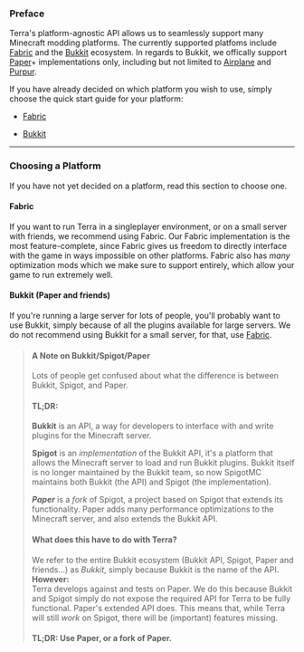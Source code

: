 ### Preface

Terra's platform-agnostic API allows us to seamlessly support many Minecraft modding platforms.
The currently supported platfoms include [Fabric](https://fabricmc.net) and the [Bukkit](https://dev.bukkit.org) ecosystem. In regards to Bukkit, we offically support [Paper](https://papermc.io)+ implementations only, including but not limited to [Airplane](https://airplane.gg) and [Purpur](https://purpur.pl3x.net). 


If you have already decided on which platform you wish to use, simply choose the quick
start guide for your platform:

* [Fabric](./Quick-Start-Guide-for-Fabric)

* [Bukkit](./Quick-Start-Guide-for-Bukkit)

---

### Choosing a Platform

If you have not yet decided on a platform, read this section to choose one.

#### Fabric
If you want to run Terra in a singleplayer environment, or on a small server with friends, we recommend using
Fabric. Our Fabric implementation is the most feature-complete, since Fabric gives us freedom to directly
interface with the game in ways impossible on other platforms. Fabric also has *many* optimization mods which we
make sure to support entirely, which allow your game to run extremely well.

#### Bukkit (Paper and friends)
If you're running a large server for lots of people, you'll probably want to use Bukkit, simply because of all
the plugins available for large servers. We do not recommend using Bukkit for a small server, for that, use
[Fabric](#Fabric).

> #### A Note on Bukkit/Spigot/Paper    
> Lots of people get confused about what the difference is between Bukkit, Spigot, and Paper.    
>     
> #### TL;DR: 
> **Bukkit** is an API, a way for developers to interface with and write plugins for the Minecraft server.     
>     
> **Spigot** is an *implementation* of the Bukkit API, it's a platform that allows the Minecraft server to load and run
> Bukkit plugins. Bukkit itself is no longer maintained by the Bukkit team, so now SpigotMC maintains both
> Bukkit (the API) and Spigot (the implementation).     
>     
> ***Paper*** is a *fork* of Spigot, a project based on Spigot that extends its functionality.
> Paper adds many performance optimizations to the Minecraft server, and also extends the Bukkit API.
> 
> #### What does this have to do with Terra?
> We refer to the entire Bukkit ecosystem (Bukkit API, Spigot, Paper and friends...) as *Bukkit*, simply because
> Bukkit is the name of the API.    
> **However:**   
> Terra develops against and tests on Paper. We do this because Bukkit and Spigot simply do not expose the
> required API for Terra to be fully functional. Paper's extended API does. This means that, while Terra will
> still *work* on Spigot, there will be (important) features missing.    
> 
> #### TL;DR: Use Paper, or a fork of Paper.
